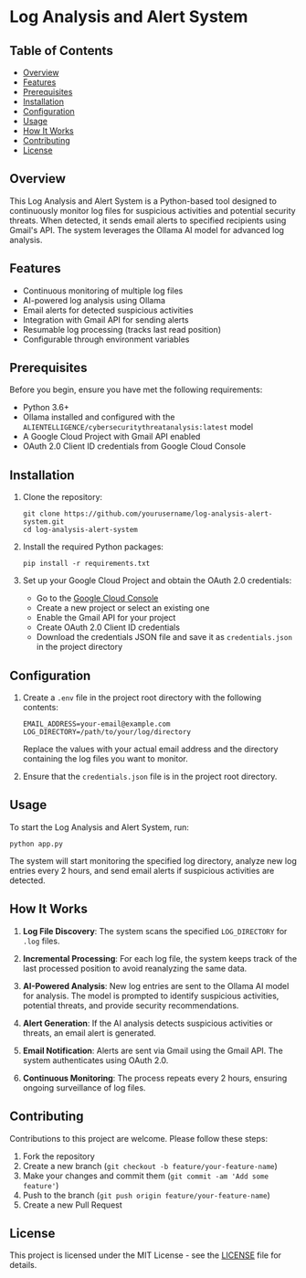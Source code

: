 # Log Analysis and Alert System

## Table of Contents
- [Overview](#overview)
- [Features](#features)
- [Prerequisites](#prerequisites)
- [Installation](#installation)
- [Configuration](#configuration)
- [Usage](#usage)
- [How It Works](#how-it-works)
- [Contributing](#contributing)
- [License](#license)

## Overview

This Log Analysis and Alert System is a Python-based tool designed to continuously monitor log files for suspicious activities and potential security threats. When detected, it sends email alerts to specified recipients using Gmail's API. The system leverages the Ollama AI model for advanced log analysis.

## Features

- Continuous monitoring of multiple log files
- AI-powered log analysis using Ollama
- Email alerts for detected suspicious activities
- Integration with Gmail API for sending alerts
- Resumable log processing (tracks last read position)
- Configurable through environment variables

## Prerequisites

Before you begin, ensure you have met the following requirements:
- Python 3.6+
- Ollama installed and configured with the `ALIENTELLIGENCE/cybersecuritythreatanalysis:latest` model
- A Google Cloud Project with Gmail API enabled
- OAuth 2.0 Client ID credentials from Google Cloud Console

## Installation

1. Clone the repository:
   ```
   git clone https://github.com/yourusername/log-analysis-alert-system.git
   cd log-analysis-alert-system
   ```

2. Install the required Python packages:
   ```
   pip install -r requirements.txt
   ```

3. Set up your Google Cloud Project and obtain the OAuth 2.0 credentials:
   - Go to the [Google Cloud Console](https://console.cloud.google.com/)
   - Create a new project or select an existing one
   - Enable the Gmail API for your project
   - Create OAuth 2.0 Client ID credentials
   - Download the credentials JSON file and save it as `credentials.json` in the project directory

## Configuration

1. Create a `.env` file in the project root directory with the following contents:
   ```
   EMAIL_ADDRESS=your-email@example.com
   LOG_DIRECTORY=/path/to/your/log/directory
   ```
   Replace the values with your actual email address and the directory containing the log files you want to monitor.

2. Ensure that the `credentials.json` file is in the project root directory.

## Usage

To start the Log Analysis and Alert System, run:

```
python app.py
```

The system will start monitoring the specified log directory, analyze new log entries every 2 hours, and send email alerts if suspicious activities are detected.

## How It Works

1. **Log File Discovery**: The system scans the specified `LOG_DIRECTORY` for `.log` files.

2. **Incremental Processing**: For each log file, the system keeps track of the last processed position to avoid reanalyzing the same data.

3. **AI-Powered Analysis**: New log entries are sent to the Ollama AI model for analysis. The model is prompted to identify suspicious activities, potential threats, and provide security recommendations.

4. **Alert Generation**: If the AI analysis detects suspicious activities or threats, an email alert is generated.

5. **Email Notification**: Alerts are sent via Gmail using the Gmail API. The system authenticates using OAuth 2.0.

6. **Continuous Monitoring**: The process repeats every 2 hours, ensuring ongoing surveillance of log files.

## Contributing

Contributions to this project are welcome. Please follow these steps:

1. Fork the repository
2. Create a new branch (`git checkout -b feature/your-feature-name`)
3. Make your changes and commit them (`git commit -am 'Add some feature'`)
4. Push to the branch (`git push origin feature/your-feature-name`)
5. Create a new Pull Request

## License

This project is licensed under the MIT License - see the [LICENSE](LICENSE) file for details.